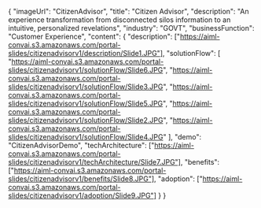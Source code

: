 {
  "imageUrl": "CitizenAdvisor",
  "title": "Citizen Advisor",
  "description": "An experience transformation from disconnected silos information to an intuitive, personalized revelations",
  "industry": "GOVT",
  "businessFunction": "Customer Experience",
  "content": {
    "description": ["https://aiml-convai.s3.amazonaws.com/portal-slides/citizenadvisorv1/description/Slide1.JPG"],
    "solutionFlow": [
      "https://aiml-convai.s3.amazonaws.com/portal-slides/citizenadvisorv1/solutionFlow/Slide6.JPG",
      "https://aiml-convai.s3.amazonaws.com/portal-slides/citizenadvisorv1/solutionFlow/Slide3.JPG",
      "https://aiml-convai.s3.amazonaws.com/portal-slides/citizenadvisorv1/solutionFlow/Slide5.JPG",
      "https://aiml-convai.s3.amazonaws.com/portal-slides/citizenadvisorv1/solutionFlow/Slide2.JPG",
      "https://aiml-convai.s3.amazonaws.com/portal-slides/citizenadvisorv1/solutionFlow/Slide4.JPG"
    ],
    "demo": "CitizenAdvisorDemo",
    "techArchitecture": ["https://aiml-convai.s3.amazonaws.com/portal-slides/citizenadvisorv1/techArchitecture/Slide7.JPG"],
    "benefits": ["https://aiml-convai.s3.amazonaws.com/portal-slides/citizenadvisorv1/benefits/Slide8.JPG"],
    "adoption": ["https://aiml-convai.s3.amazonaws.com/portal-slides/citizenadvisorv1/adoption/Slide9.JPG"]
  }
}
